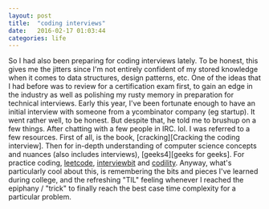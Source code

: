 ```yaml
---
layout: post
title:  "coding interviews"
date:   2016-02-17 01:03:44
categories: life
---
```

So I had also been preparing for coding interviews lately. To be honest, this gives me the jitters since I'm not entirely confident of my stored knowledge when it comes to data structures, design patterns, etc. One of the ideas that I had before was to review for a certification exam first, to gain an edge in the industry as well as polishing my rusty memory in preparation for technical interviews. Early this year, I've been fortunate enough to have an initial interview with someone from a ycombinator company (eg startup). It went rather well, to be honest. But despite that, he told me to brushup on a few things. After chatting with a few people in IRC. lol. I was referred to a few resources. First of all, is the book, [cracking][Cracking the coding interview]. Then for in-depth understanding of computer science concepts and nuances (also includes interviews), [geeks4][geeks for geeks]. For practice coding, [leetcode][leetcode], [interviewbit][interviewbit] and [codility][codility]. Anyway, what's particularly cool about this, is remembering the bits and pieces I've learned during college, and the refreshing "TIL" feeling whenever I reached the epiphany / "trick" to finally reach the best case time complexity for a particular problem.

[cracking]: http://www.amazon.com/Cracking-Coding-Interview-Programming-Questions/dp/098478280X
[geeks4]: http://www.geeksforgeeks.org/
[leetcode]: https://leetcode.com/
[interviewbit]:https://www.interviewbit.com
[codility]: https://codility.com